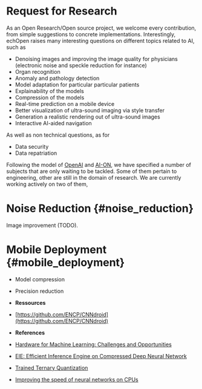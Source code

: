 # Request for Research

As an Open Research/Open source project, we welcome every contribution, from simple suggestions to concrete implementations. Interestingly, echOpen raises many interesting questions on different topics related to AI, such as

* Denoising images and improving the image quality for physicians \(electronic noise and speckle reduction for instance\)
* Organ recognition
* Anomaly and pathology detection
* Model adaptation for particular particular patients
* Explainability of the models
* Compression of the models
* Real-time prediction on a mobile device
* Better visualization of ultra-sound imaging via style transfer
* Generation a realistic rendering out of ultra-sound images
* Interactive AI-aided navigation

As well as non technical questions, as for

* Data security
* Data repatriation

Following the model of [OpenAI](https://openai.com/requests-for-research/) and [AI-ON](http://ai-on.org/), we have specified a number of subjects that are only waiting to be tackled. Some of them pertain to engineering, other are still in the domain of research. We are currently working actively on two of them,
 
# Noise Reduction {#noise_reduction}

Image improvement (TODO).

# Mobile Deployment {#mobile_deployment}

* Model compression
* Precision reduction

* **Ressources**
 * [https://github.com/ENCP/CNNdroid](https://github.com/ENCP/CNNdroid)

* **References**
 * [Hardware for Machine Learning: Challenges and Opportunities](https://arxiv.org/abs/1612.07625)
 * [ EIE: Efficient Inference Engine on Compressed Deep Neural Network](https://arxiv.org/abs/1602.01528)
 * [Trained Ternary Quantization]()
 * [Improving the speed of neural networks on CPUs](https://static.googleusercontent.com/media/research.google.com/fr//pubs/archive/37631.pdf)